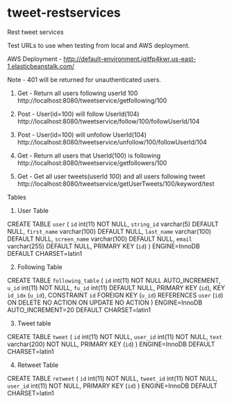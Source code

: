 # tweet-restservices
Rest tweet services

Test URLs to use when testing  from local and AWS deployment. <br>

AWS Deployment - http://default-environment.igitfp4kwr.us-east-1.elasticbeanstalk.com/<br>  

Note - 401 will be returned for unauthenticated users.

1. Get - Return all users following userId 100
http://localhost:8080/tweetservice/getfollowing/100

2. Post - User(id=100) will follow UserId(104)
http://localhost:8080/tweetservice/follow/100/followUserId/104

3. Post - User(id=100) will unfollow UserId(104)
http://localhost:8080/tweetservice/unfollow/100/followUserId/104

4. Get -  Return all users that UserId(100) is following
http://localhost:8080/tweetservice/getfollowers/100

5. Get - Get all user tweets(userId 100) and all users following tweet
http://localhost:8080/tweetservice/getUserTweets/100/keyword/test


Tables

1. User Table

CREATE TABLE `user` (
  `id` int(11) NOT NULL,
  `string_id` varchar(5) DEFAULT NULL,
  `first_name` varchar(100) DEFAULT NULL,
  `last_name` varchar(100) DEFAULT NULL,
  `screen_name` varchar(100) DEFAULT NULL,
  `email` varchar(255) DEFAULT NULL,
  PRIMARY KEY (`id`)
) ENGINE=InnoDB DEFAULT CHARSET=latin1

2. Following Table

CREATE TABLE `following_table` (
  `id` int(11) NOT NULL AUTO_INCREMENT,
  `u_id` int(11) NOT NULL,
  `fu_id` int(11) DEFAULT NULL,
  PRIMARY KEY (`id`),
  KEY `id_idx` (`u_id`),
  CONSTRAINT `id` FOREIGN KEY (`u_id`) REFERENCES `user` (`id`) ON DELETE NO ACTION ON UPDATE NO ACTION
) ENGINE=InnoDB AUTO_INCREMENT=20 DEFAULT CHARSET=latin1

3. Tweet table

CREATE TABLE `tweet` (
  `id` int(11) NOT NULL,
  `user_id` int(11) NOT NULL,
  `text` varchar(200) NOT NULL,
  PRIMARY KEY (`id`)
) ENGINE=InnoDB DEFAULT CHARSET=latin1

4. Retweet Table

CREATE TABLE `retweet` (
  `id` int(11) NOT NULL,
  `tweet_id` int(11) NOT NULL,
  `user_id` int(11) NOT NULL,
  PRIMARY KEY (`id`)
) ENGINE=InnoDB DEFAULT CHARSET=latin1




